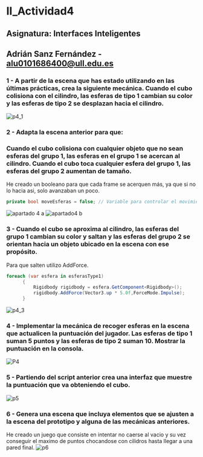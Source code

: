 # II_Actividad4
## Asignatura: Interfaces Inteligentes
## Adrián Sanz Fernández - alu0101686400@ull.edu.es

### 1 - A partir de la escena que has estado utilizando en las últimas prácticas, crea la siguiente mecánica. Cuando el cubo colisiona con el cilindro, las esferas de tipo 1 cambian su color y las esferas de tipo 2 se desplazan hacia el cilindro.
![p4_1](https://github.com/adriansanzzzz/II_Actividad4/assets/74414073/53143146-7bb7-442f-8862-0de69c887d55)

### 2 - Adapta la escena anterior para que:
### Cuando el cubo colisiona con cualquier objeto que no sean esferas del grupo 1, las esferas en el grupo 1 se acercan al cilindro. Cuando el cubo toca cualquier esfera del grupo 1, las esferas del grupo 2 aumentan de tamaño.
He creado un booleano para que cada frame se acerquen más, ya que si no lo hacia asi, solo avanzaban un poco.
  ```csharp
private bool moveEsferas = false; // Variable para controlar el movimiento de las esferas
```

![apartado 4 a](https://github.com/adriansanzzzz/II_Actividad4/assets/74414073/929d0476-7795-4680-8ffc-46554021c4ad)
![apartado4 b](https://github.com/adriansanzzzz/II_Actividad4/assets/74414073/46efaee2-b69a-4e6f-b3c3-4a1a0748ece8)

### 3 - Cuando el cubo se aproxima al cilindro, las esferas del grupo 1 cambian su color y saltan y las esferas del grupo 2 se orientan hacia un objeto ubicado en la escena con ese propósito.
Para que salten utilizo AddForce.
  ```csharp
 foreach (var esfera in esferasType1)
        {
            Rigidbody rigidbody = esfera.GetComponent<Rigidbody>();
            rigidbody.AddForce(Vector3.up * 5.0f,ForceMode.Impulse);
        }
```
![p4_3](https://github.com/adriansanzzzz/II_Actividad4/assets/74414073/114871f2-9422-4f98-837f-99a27e42e821)

### 4 - Implementar la mecánica de recoger esferas en la escena que actualicen la puntuación del jugador. Las esferas de tipo 1 suman 5 puntos y las esferas de tipo 2 suman 10. Mostrar la puntuación en la consola.
![P4](https://github.com/adriansanzzzz/II_Actividad4/assets/74414073/935c4895-5f24-4781-9f5a-e4c560795766)

### 5 - Partiendo del script anterior crea una interfaz que muestre la puntuación que va obteniendo el cubo.
![p5](https://github.com/adriansanzzzz/II_Actividad4/assets/74414073/140eb06c-616f-477a-a112-44ead52a3932)

### 6 - Genera una escena que incluya elementos que se ajusten a la escena del prototipo y alguna de las mecánicas anteriores.
He creado un juego que consiste en intentar no caerse al vacio y su vez conseguir el maximo de puntos chocandose con cilidros hasta llegar a una pared final.
![p6](https://github.com/adriansanzzzz/II_Actividad4/assets/74414073/a0346f71-bcfa-483c-a12c-f2ba02bc7ff4)
